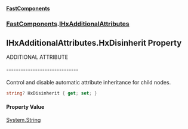 #### [FastComponents](FastComponents.md 'FastComponents')
### [FastComponents](FastComponents.md 'FastComponents').[IHxAdditionalAttributes](FastComponents.IHxAdditionalAttributes.md 'FastComponents.IHxAdditionalAttributes')

## IHxAdditionalAttributes.HxDisinherit Property

ADDITIONAL ATTRIBUTE<br/>  
------------------------------<br/>  
Control and disable automatic attribute inheritance for child nodes.

```csharp
string? HxDisinherit { get; set; }
```

#### Property Value
[System.String](https://docs.microsoft.com/en-us/dotnet/api/System.String 'System.String')
